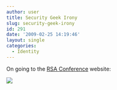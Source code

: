```yaml
---
author: user
title: Security Geek Irony
slug: security-geek-irony
id: 291
date: '2009-02-25 14:19:46'
layout: single
categories:
  - Identity
---
```


On going to the [RSA Conference](http://www.rsaconference.com/2009/us) website:

![](http://blog.superpat.com/wp-content/uploads/2009/09/RSAEMC.png)